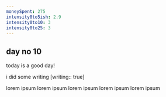 ```yaml
---
moneySpent: 275
intensity0to5ish: 2.9
intensity0to10: 3
intensity0to25: 3
---
```

## day no 10
today is a good day!
 

i did some writing [writing:: true]

lorem ipsum lorem ipsum lorem ipsum lorem ipsum lorem ipsum
